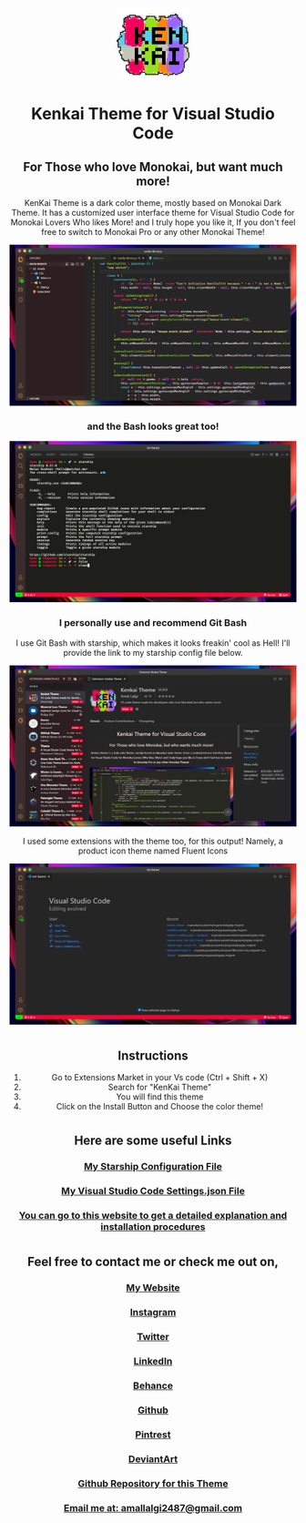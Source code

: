 
<div align="center">

<div class="logo">

![](https://raw.githubusercontent.com/TheAmalLalgi/KenKai-Theme/main/Images/Logo.png)

</div>

<div class="Home-Text">

# Kenkai Theme for Visual Studio Code

## For Those who love Monokai, but want much more!

KenKai Theme is a dark color theme, mostly based on Monokai Dark Theme. It has a customized user interface theme for Visual Studio Code for Monokai Lovers Who likes More! and I truly hope you like it, If you don't feel free to switch to Monokai Pro or any other Monokai Theme!

</div>

![](https://raw.githubusercontent.com/TheAmalLalgi/KenKai-Theme/main/Images/Open-File.png)

<div>  

### and the Bash looks great too!

![](https://raw.githubusercontent.com/TheAmalLalgi/KenKai-Theme/main/Images/terminal.png)

### I personally use and recommend Git Bash

I use Git Bash with starship, which makes it looks freakin' cool as Hell! I'll provide the link to my starship config file below.

</div>

![](https://raw.githubusercontent.com/TheAmalLalgi/KenKai-Theme/main/Images/KenKai-Theme.png)

I used some extensions with the theme too, for this output! Namely, a product icon theme named <span class="Main-Words">Fluent Icons</span>

</div>

<p></div></p>

<p><img src="https://raw.githubusercontent.com/TheAmalLalgi/KenKai-Theme/main/Images/Homepage.png" alt="" /></p>

<p><div>  </p>

<div class="Instructions" align="center">

#

## Instructions

1. Go to Extensions Market in your Vs code (Ctrl + Shift + X)
2. Search for "KenKai Theme"
3. You will find this theme
4. Click on the Install Button and Choose the color theme!
   
#

</div>

<div class="Useful_links" align="center">

## Here are some useful Links

### [My Starship Configuration File](https://github.com/TheAmalLalgi/KenKai-Theme/blob/main/Assets/Starship.toml)

### [My Visual Studio Code Settings.json File](https://github.com/TheAmalLalgi/KenKai-Theme/blob/main/Assets/settings.json)

### [You can go to this website to get a detailed explanation and installation procedures](https://TheAmalLalgi.github.io/#)

#

</div>

<div align="center">

## Feel free to contact me or check me out on,

###   [My Website](https://TheAmalLalgi.github.io)
###   [Instagram](https://www.instagram.com/TheAmalLalgi)
###   [Twitter](https://twitter.com/AmalLalgi)
###   [LinkedIn](https://www.linkedin.com/in/amal-lalgi-8b193521a/)
###   [Behance](https://www.behance.net/amallalgi)
###   [Github](https://github.com/TheAmalLalgi)
###   [Pintrest](https://pintrest.com/_u/amallalgi)
###   [DeviantArt](https://www.deviantart.com/amallalgi)
###   [Github Repository for this Theme](https://github.com/TheAmalLalgi/KenKai-Theme)
###   [Email me at: amallalgi2487@gmail.com](mailto:amallalgi2487@gmail.com)

#

</div>

</style>